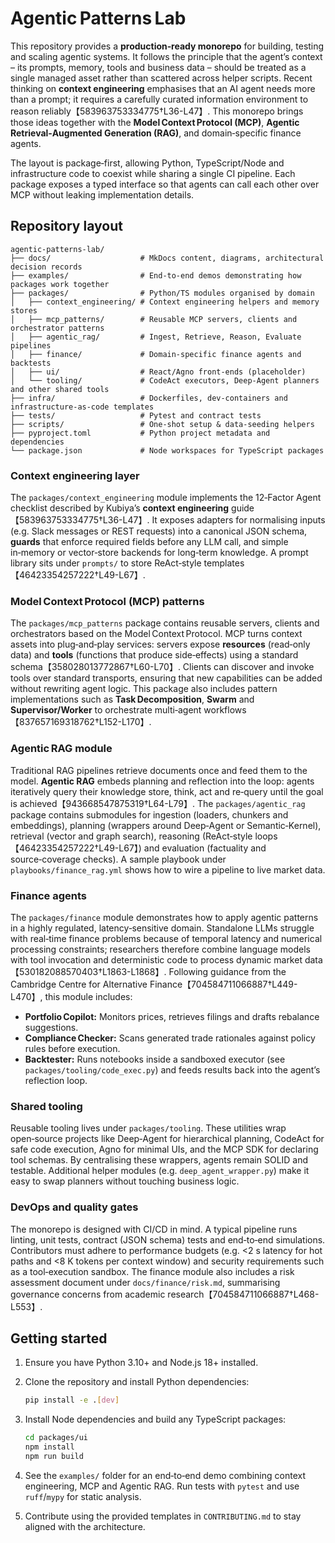 # Agentic Patterns Lab

This repository provides a **production‑ready monorepo** for building, testing and scaling agentic systems.  It follows the principle that the agent’s context – its prompts, memory, tools and business data – should be treated as a single managed asset rather than scattered across helper scripts.  Recent thinking on **context engineering** emphasises that an AI agent needs more than a prompt; it requires a carefully curated information environment to reason reliably【583963753334775†L36-L47】.  This monorepo brings those ideas together with the **Model Context Protocol (MCP)**, **Agentic Retrieval‑Augmented Generation (RAG)**, and domain‑specific finance agents.

The layout is package‑first, allowing Python, TypeScript/Node and infrastructure code to coexist while sharing a single CI pipeline.  Each package exposes a typed interface so that agents can call each other over MCP without leaking implementation details.

## Repository layout

```
agentic-patterns-lab/
├── docs/                    # MkDocs content, diagrams, architectural decision records
├── examples/                # End‑to‑end demos demonstrating how packages work together
├── packages/                # Python/TS modules organised by domain
│   ├── context_engineering/ # Context engineering helpers and memory stores
│   ├── mcp_patterns/        # Reusable MCP servers, clients and orchestrator patterns
│   ├── agentic_rag/         # Ingest, Retrieve, Reason, Evaluate pipelines
│   ├── finance/             # Domain‑specific finance agents and backtests
│   ├── ui/                  # React/Agno front‑ends (placeholder)
│   └── tooling/             # CodeAct executors, Deep‑Agent planners and other shared tools
├── infra/                   # Dockerfiles, dev‑containers and infrastructure‑as‑code templates
├── tests/                   # Pytest and contract tests
├── scripts/                 # One‑shot setup & data‑seeding helpers
├── pyproject.toml           # Python project metadata and dependencies
└── package.json             # Node workspaces for TypeScript packages
```

### Context engineering layer

The `packages/context_engineering` module implements the 12‑Factor Agent checklist described by Kubiya’s **context engineering** guide【583963753334775†L36-L47】.  It exposes adapters for normalising inputs (e.g. Slack messages or REST requests) into a canonical JSON schema, **guards** that enforce required fields before any LLM call, and simple in‑memory or vector‑store backends for long‑term knowledge.  A prompt library sits under `prompts/` to store ReAct‑style templates【46423354257222†L49-L67】.

### Model Context Protocol (MCP) patterns

The `packages/mcp_patterns` package contains reusable servers, clients and orchestrators based on the Model Context Protocol.  MCP turns context assets into plug‑and‑play services: servers expose **resources** (read‑only data) and **tools** (functions that produce side‑effects) using a standard schema【358028013772867†L60-L70】.  Clients can discover and invoke tools over standard transports, ensuring that new capabilities can be added without rewriting agent logic.  This package also includes pattern implementations such as **Task Decomposition**, **Swarm** and **Supervisor/Worker** to orchestrate multi‑agent workflows【837657169318762†L152-L170】.

### Agentic RAG module

Traditional RAG pipelines retrieve documents once and feed them to the model.  **Agentic RAG** embeds planning and reflection into the loop: agents iteratively query their knowledge store, think, act and re‑query until the goal is achieved【943668547875319†L64-L79】.  The `packages/agentic_rag` package contains submodules for ingestion (loaders, chunkers and embeddings), planning (wrappers around Deep‑Agent or Semantic‑Kernel), retrieval (vector and graph search), reasoning (ReAct‑style loops【46423354257222†L49-L67】) and evaluation (factuality and source‑coverage checks).  A sample playbook under `playbooks/finance_rag.yml` shows how to wire a pipeline to live market data.

### Finance agents

The `packages/finance` module demonstrates how to apply agentic patterns in a highly regulated, latency‑sensitive domain.  Standalone LLMs struggle with real‑time finance problems because of temporal latency and numerical processing constraints; researchers therefore combine language models with tool invocation and deterministic code to process dynamic market data【530182088570403†L1863-L1868】.  Following guidance from the Cambridge Centre for Alternative Finance【704584711066887†L449-L470】, this module includes:

- **Portfolio Copilot:** Monitors prices, retrieves filings and drafts rebalance suggestions.
- **Compliance Checker:** Scans generated trade rationales against policy rules before execution.
- **Backtester:** Runs notebooks inside a sandboxed executor (see `packages/tooling/code_exec.py`) and feeds results back into the agent’s reflection loop.

### Shared tooling

Reusable tooling lives under `packages/tooling`.  These utilities wrap open‑source projects like Deep‑Agent for hierarchical planning, CodeAct for safe code execution, Agno for minimal UIs, and the MCP SDK for declaring tool schemas.  By centralising these wrappers, agents remain SOLID and testable.  Additional helper modules (e.g. `deep_agent_wrapper.py`) make it easy to swap planners without touching business logic.

### DevOps and quality gates

The monorepo is designed with CI/CD in mind.  A typical pipeline runs linting, unit tests, contract (JSON schema) tests and end‑to‑end simulations.  Contributors must adhere to performance budgets (e.g. <2 s latency for hot paths and <8 K tokens per context window) and security requirements such as a tool‑execution sandbox.  The finance module also includes a risk assessment document under `docs/finance/risk.md`, summarising governance concerns from academic research【704584711066887†L468-L553】.

## Getting started

1. Ensure you have Python 3.10+ and Node.js 18+ installed.
2. Clone the repository and install Python dependencies:

   ```bash
   pip install -e .[dev]
   ```

3. Install Node dependencies and build any TypeScript packages:

   ```bash
   cd packages/ui
   npm install
   npm run build
   ```

4. See the `examples/` folder for an end‑to‑end demo combining context engineering, MCP and Agentic RAG.  Run tests with `pytest` and use `ruff`/`mypy` for static analysis.

5. Contribute using the provided templates in `CONTRIBUTING.md` to stay aligned with the architecture.
